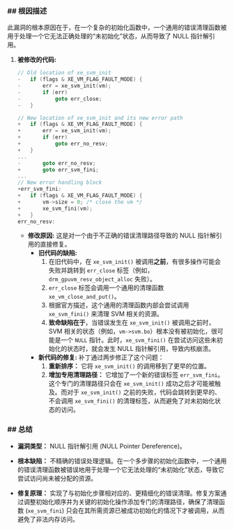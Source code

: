 ### **## 根因描述**

此漏洞的根本原因在于，在一个复杂的初始化函数中，一个通用的错误清理函数被用于处理一个它无法正确处理的“未初始化”状态，从而导致了 NULL 指针解引用。

1.  **被修改的代码:**
    ```c
    // Old location of xe_svm_init
    -	if (flags & XE_VM_FLAG_FAULT_MODE) {
    -		err = xe_svm_init(vm);
    -		if (err)
    -			goto err_close;
    -	}
    
    // New location of xe_svm_init and its new error path
    +	if (flags & XE_VM_FLAG_FAULT_MODE) {
    +		err = xe_svm_init(vm);
    +		if (err)
    +			goto err_no_resv;
    +	}
    ...
    -		goto err_no_resv;
    +		goto err_svm_fini;
    ...
    // New error handling block
    +err_svm_fini:
    +	if (flags & XE_VM_FLAG_FAULT_MODE) {
    +		vm->size = 0; /* close the vm */
    +		xe_svm_fini(vm);
    +	}
    err_no_resv:
    ```
    *   **修改原因:** 这是对一个由于不正确的错误清理路径导致的 NULL 指针解引用的直接修复。
        *   **旧代码的缺陷:**
            1.  在旧代码中，在 `xe_svm_init()` 被调用**之前**，有很多操作可能会失败并跳转到 `err_close` 标签（例如，`drm_gpuvm_resv_object_alloc` 失败）。
            2.  `err_close` 标签会调用一个通用的清理函数 `xe_vm_close_and_put()`。
            3.  根据官方描述，这个通用的清理函数内部会尝试调用 `xe_svm_fini()` 来清理 SVM 相关的资源。
            4.  **致命缺陷在于**，当错误发生在 `xe_svm_init()` 被调用之前时，SVM 相关的状态（例如，`vm->svm.bo`）根本没有被初始化，很可能是一个 `NULL` 指针。此时，`xe_svm_fini()` 在尝试访问这些未初始化的状态时，就会发生 NULL 指针解引用，导致内核崩溃。
        *   **新代码的修复:** 补丁通过两步修正了这个问题：
            1.  **重新排序：** 它将 `xe_svm_init()` 的调用移到了更早的位置。
            2.  **增加专用清理路径：** 它增加了一个新的错误标签 `err_svm_fini`。这个专门的清理路径只会在 `xe_svm_init()` 成功之后才可能被触及。而对于 `xe_svm_init()` 之前的失败，代码会跳转到更早的、不会调用 `xe_svm_fini()` 的清理标签，从而避免了对未初始化状态的访问。

### **## 总结**

*   **漏洞类型：**
    NULL 指针解引用 (NULL Pointer Dereference)。

*   **根本缺陷：**
    不精确的错误处理逻辑。在一个多步骤的初始化函数中，一个通用的错误清理函数被错误地用于处理一个它无法处理的“未初始化”状态，导致它尝试访问尚未被分配的资源。

*   **修复原理：**
    实现了与初始化步骤相对应的、更精细化的错误清理。修复方案通过调整初始化顺序并为关键的初始化操作添加专门的清理路径，确保了清理函数 (`xe_svm_fini`) 只会在其所需资源已被成功初始化的情况下才被调用，从而避免了非法内存访问。